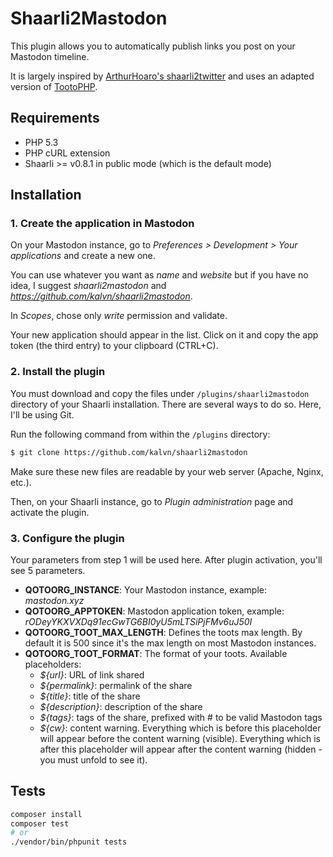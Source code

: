# Shaarli2Mastodon

This plugin allows you to automatically publish links you post on your Mastodon timeline.

It is largely inspired by [ArthurHoaro's shaarli2twitter](https://github.com/ArthurHoaro/shaarli2twitter) and uses an adapted version of [TootoPHP](https://framagit.org/MaxKoder/TootoPHP).

## Requirements

- PHP 5.3
- PHP cURL extension
- Shaarli >= v0.8.1 in public mode (which is the default mode)


## Installation
### 1. Create the application in Mastodon
On your Mastodon instance, go to *Preferences > Development > Your applications* and create a new one.

You can use whatever you want as *name* and *website* but if you have no idea, I suggest *shaarli2mastodon* and *https://github.com/kalvn/shaarli2mastodon*.

In *Scopes*, chose only *write* permission and validate.

Your new application should appear in the list. Click on it and copy the app token (the third entry) to your clipboard (CTRL+C).

### 2. Install the plugin
You must download and copy the files under `/plugins/shaarli2mastodon` directory of your Shaarli installation. There are several ways to do so. Here, I'll be using Git.

Run the following command from within the `/plugins` directory:

```bash
$ git clone https://github.com/kalvn/shaarli2mastodon
```

Make sure these new files are readable by your web server (Apache, Nginx, etc.).

Then, on your Shaarli instance, go to *Plugin administration* page and activate the plugin.

### 3. Configure the plugin
Your parameters from step 1 will be used here. After plugin activation, you'll see 5 parameters.

- **QOTOORG_INSTANCE**: Your Mastodon instance, example: *mastodon.xyz*
- **QOTOORG_APPTOKEN**: Mastodon application token, example: *rODeyYKXVXDq91ecGwTG6BI0yU5mLTSiPjFMv6uJ50I*
- **QOTOORG_TOOT_MAX_LENGTH**: Defines the toots max length. By default it is 500 since it's the max length on most Mastodon instances.
- **QOTOORG_TOOT_FORMAT**: The format of your toots. Available placeholders:
    + *${url}*: URL of link shared
    + *${permalink}*: permalink of the share
    + *${title}*: title of the share
    + *${description}*: description of the share
    + *${tags}*: tags of the share, prefixed with # to be valid Mastodon tags
    + *${cw}*: content warning. Everything which is before this placeholder will appear before the content warning (visible). Everything which is after this placeholder will appear after the content warning (hidden - you must unfold to see it).


## Tests

```bash
composer install
composer test
# or
./vendor/bin/phpunit tests
```

